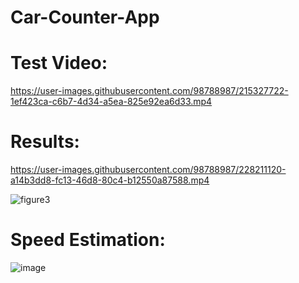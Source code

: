 # Car-Counter-App

# Test Video:

https://user-images.githubusercontent.com/98788987/215327722-1ef423ca-c6b7-4d34-a5ea-825e92ea6d33.mp4

# Results:


https://user-images.githubusercontent.com/98788987/228211120-a14b3dd8-fc13-46d8-80c4-b12550a87588.mp4


![figure3](https://user-images.githubusercontent.com/98788987/215327789-a2f78147-103b-4fbc-93cc-d26e5d71f474.png)

# Speed Estimation:

![image](https://user-images.githubusercontent.com/98788987/218636332-5af7fe6a-9d52-44e7-bebb-e62c1c0b48a0.png)


